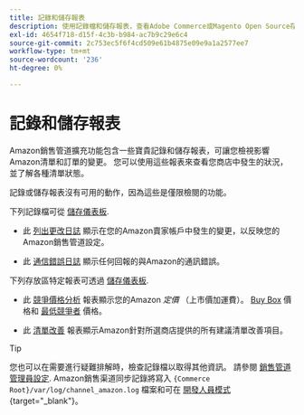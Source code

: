 ```yaml
---
title: 記錄和儲存報表
description: 使用記錄檔和儲存報表，查看Adobe Commerce或Magento Open Source存放區以及Amazon Marketplace清單中發生的情況。
exl-id: 4654f718-d15f-4c3b-b984-ac7b9c29e6c4
source-git-commit: 2c753ec5f6f4cd509e61b4875e09e9a1a2577ee7
workflow-type: tm+mt
source-wordcount: '236'
ht-degree: 0%

---
```


# 記錄和儲存報表

Amazon銷售管道擴充功能包含一些寶貴記錄和儲存報表，可讓您檢視影響Amazon清單和訂單的變更。 您可以使用這些報表來查看您商店中發生的狀況，並了解各種清單狀態。

記錄或儲存報表沒有可用的動作，因為這些是僅限檢閱的功能。

下列記錄檔可從 [儲存儀表板](./amazon-store-dashboard.md).

- 此 [列出更改日誌](./listing-changes-log.md) 顯示在您的Amazon賣家帳戶中發生的變更，以反映您的Amazon銷售管道設定。

- 此 [通信錯誤日誌](./communication-errors-log.md) 顯示任何回報的與Amazon的通訊錯誤。

下列存放區特定報表可透過 [儲存儀表板](./amazon-store-dashboard.md).

- 此 [競爭價格分析](./competitive-price-analysis.md) 報表顯示您的Amazon _定價_ （上市價加運費）。 [Buy Box](./buy-box-competitor-pricing.md) 價格和 [最低競爭者](./lowest-competitor-pricing.md) 價格。

- 此 [清單改善](./listing-improvements.md) 報表顯示Amazon針對所選商店提供的所有建議清單改善項目。

>[!TIP]
>
>您也可以在需要進行疑難排解時，檢查記錄檔以取得其他資訊。 請參閱 [銷售管道管理員設定](./sales-channel-settings.md). Amazon銷售渠道同步記錄將寫入 `{Commerce Root}/var/log/channel_amazon.log` 檔案和可在 [開發人員模式](https://docs.magento.com/user-guide/magento/installation-modes.html){target=&quot;_blank&quot;}。
